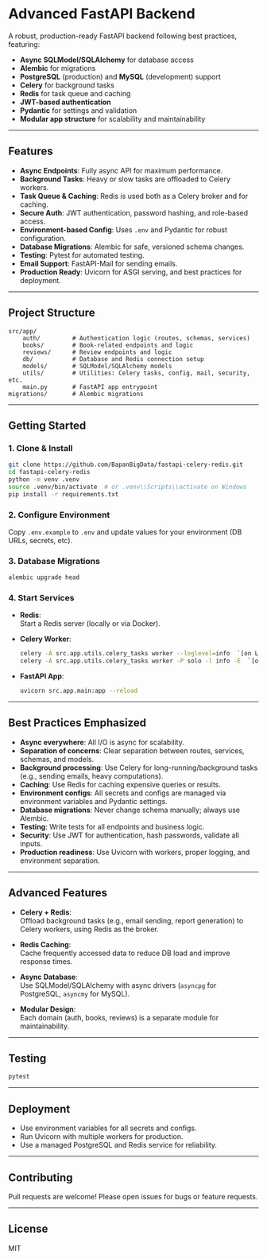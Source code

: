 # Advanced FastAPI Backend

A robust, production-ready FastAPI backend following best practices, featuring:

- **Async SQLModel/SQLAlchemy** for database access
- **Alembic** for migrations
- **PostgreSQL** (production) and **MySQL** (development) support
- **Celery** for background tasks
- **Redis** for task queue and caching
- **JWT-based authentication**
- **Pydantic** for settings and validation
- **Modular app structure** for scalability and maintainability

---

## Features

- **Async Endpoints**: Fully async API for maximum performance.
- **Background Tasks**: Heavy or slow tasks are offloaded to Celery workers.
- **Task Queue & Caching**: Redis is used both as a Celery broker and for caching.
- **Secure Auth**: JWT authentication, password hashing, and role-based access.
- **Environment-based Config**: Uses `.env` and Pydantic for robust configuration.
- **Database Migrations**: Alembic for safe, versioned schema changes.
- **Testing**: Pytest for automated testing.
- **Email Support**: FastAPI-Mail for sending emails.
- **Production Ready**: Uvicorn for ASGI serving, and best practices for deployment.

---

## Project Structure

```
src/app/
    auth/         # Authentication logic (routes, schemas, services)
    books/        # Book-related endpoints and logic
    reviews/      # Review endpoints and logic
    db/           # Database and Redis connection setup
    models/       # SQLModel/SQLAlchemy models
    utils/        # Utilities: Celery tasks, config, mail, security, etc.
    main.py       # FastAPI app entrypoint
migrations/       # Alembic migrations
```

---

## Getting Started

### 1. Clone & Install

```bash
git clone https://github.com/BapanBigData/fastapi-celery-redis.git
cd fastapi-celery-redis
python -m venv .venv
source .venv/bin/activate  # or .venv\\Scripts\\activate on Windows
pip install -r requirements.txt
```

### 2. Configure Environment

Copy `.env.example` to `.env` and update values for your environment (DB URLs, secrets, etc).

### 3. Database Migrations

```bash
alembic upgrade head
```

### 4. Start Services

- **Redis**:  
  Start a Redis server (locally or via Docker).

- **Celery Worker**:

  ```bash
  celery -A src.app.utils.celery_tasks worker --loglevel=info  `[on Linux in Production]`
  celery -A src.app.utils.celery_tasks worker -P solo -l info -E  `[on Windows in development]`
  ```

- **FastAPI App**:
  ```bash
  uvicorn src.app.main:app --reload
  ```

---

## Best Practices Emphasized

- **Async everywhere**: All I/O is async for scalability.
- **Separation of concerns**: Clear separation between routes, services, schemas, and models.
- **Background processing**: Use Celery for long-running/background tasks (e.g., sending emails, heavy computations).
- **Caching**: Use Redis for caching expensive queries or results.
- **Environment configs**: All secrets and configs are managed via environment variables and Pydantic settings.
- **Database migrations**: Never change schema manually; always use Alembic.
- **Testing**: Write tests for all endpoints and business logic.
- **Security**: Use JWT for authentication, hash passwords, validate all inputs.
- **Production readiness**: Use Uvicorn with workers, proper logging, and environment separation.

---

## Advanced Features

- **Celery + Redis**:  
  Offload background tasks (e.g., email sending, report generation) to Celery workers, using Redis as the broker.

- **Redis Caching**:  
  Cache frequently accessed data to reduce DB load and improve response times.

- **Async Database**:  
  Use SQLModel/SQLAlchemy with async drivers (`asyncpg` for PostgreSQL, `asyncmy` for MySQL).

- **Modular Design**:  
  Each domain (auth, books, reviews) is a separate module for maintainability.

---

## Testing

```bash
pytest
```

---

## Deployment

- Use environment variables for all secrets and configs.
- Run Uvicorn with multiple workers for production.
- Use a managed PostgreSQL and Redis service for reliability.

---

## Contributing

Pull requests are welcome! Please open issues for bugs or feature requests.

---

## License

MIT
